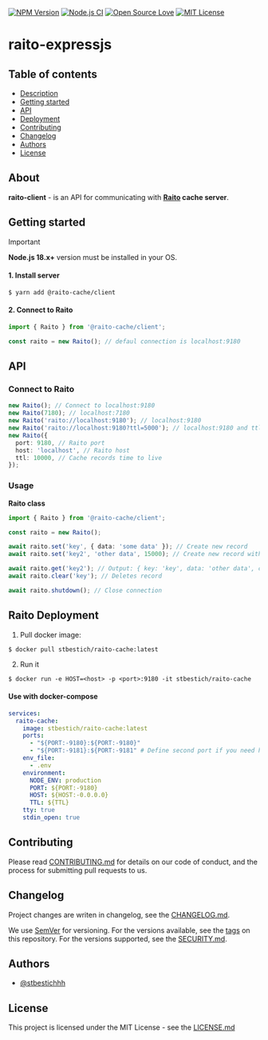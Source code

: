 [![NPM Version](https://img.shields.io/npm/v/@raito-cache/client)](https://www.npmjs.com/package/@raito-cache/client)
[![Node.js CI](https://github.com/stbestichhh/raito-client/actions/workflows/node.js.yml/badge.svg)](https://github.com/stbestichhh/raito-client/actions/workflows/node.js.yml)
[![Open Source Love](https://badges.frapsoft.com/os/v1/open-source.svg?v=103)](https://github.com/ellerbrock/open-source-badges/)
[![MIT License](https://img.shields.io/badge/License-MIT-green.svg)](LICENSE)

# raito-expressjs

## Table of contents

* [Description](#about)
* [Getting started](#getting-started)
* [API](#api)
* [Deployment](#deployment)
* [Contributing](#contributing)
* [Changelog](#changelog)
* [Authors](#authors)
* [License](#license)

## About

**raito-client** - is an API for communicating with **[Raito](https://github.com/stbestichhh/raito-cache) cache server**.

## Getting started

> [!IMPORTANT]
> **Node.js 18.x+** version must be installed in your OS.

#### 1. Install server
  ```shell
  $ yarn add @raito-cache/client
  ```

#### 2. Connect to Raito
```typescript
import { Raito } from '@raito-cache/client';

const raito = new Raito(); // defaul connection is localhost:9180
```

## API

### Connect to Raito
```typescript
new Raito(); // Connect to localhost:9180
new Raito(7180); // localhost:7180
new Raito('raito://localhost:9180'); // localhost:9180
new Raito('raito://localhost:9180?ttl=5000'); // localhost:9180 and ttl 5s
new Raito({
  port: 9180, // Raito port
  host: 'localhost', // Raito host
  ttl: 10000, // Cache records time to live
});
```

### Usage

**Raito class**
```typescript
import { Raito } from '@raito-cache/client';

const raito = new Raito();

await raito.set('key', { data: 'some data' }); // Create new record
await raito.set('key2', 'other data', 15000); // Create new record with 15s ttl

await raito.get('key2'); // Output: { key: 'key', data: 'other data', createdAt: Date, ttl: 15000 }
await raito.clear('key'); // Deletes record

await raito.shutdown(); // Close connection
```

## Raito Deployment
1. Pull docker image:
  ```shell
  $ docker pull stbestich/raito-cache:latest
  ```
2. Run it
  ```shell
  $ docker run -e HOST=<host> -p <port>:9180 -it stbestich/raito-cache
  ```

#### Use with docker-compose
```yaml
services:
  raito-cache:
    image: stbestich/raito-cache:latest
    ports:
      - "${PORT:-9180}:${PORT:-9180}"
      - "${PORT:-9181}:${PORT:-9181" # Define second port if you need http proxy
    env_file:
      - .env
    environment:
      NODE_ENV: production
      PORT: ${PORT:-9180}
      HOST: ${HOST:-0.0.0.0}
      TTL: ${TTL}
    tty: true
    stdin_open: true
```

## Contributing

Please read [CONTRIBUTING.md](CONTRIBUTING.md) for details on our code of conduct, and the process for submitting pull requests to us.

## Changelog

Project changes are writen in changelog, see the [CHANGELOG.md](CHANGELOG.md).

We use [SemVer](https://semver.org/) for versioning.
For the versions available, see the [tags](https://github.com/stbestichhh/raito-client/tags) on this repository.
For the versions supported, see the [SECURITY.md](SECURITY.md).

## Authors

- [@stbestichhh](https://www.github.com/stbestichhh)

## License

This project is licensed under the MIT License - see the [LICENSE.md](LICENSE)
